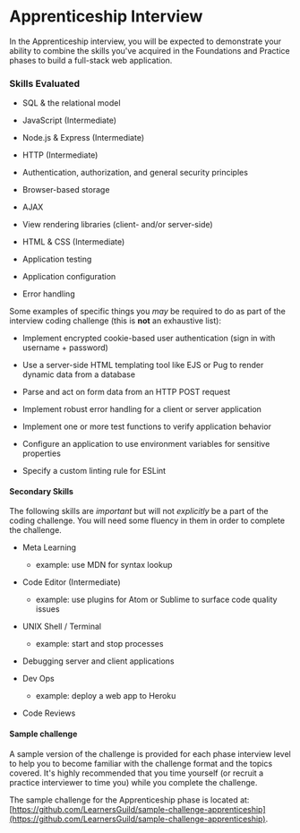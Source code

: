 # Apprenticeship Interview

In the Apprenticeship interview, you will be expected to demonstrate your ability to combine the skills you've acquired in the Foundations and Practice phases to build a full-stack web application.

### Skills Evaluated

* SQL & the relational model

* JavaScript (Intermediate)

* Node.js & Express (Intermediate)

* HTTP (Intermediate)

* Authentication, authorization, and general security principles

* Browser-based storage

* AJAX

* View rendering libraries (client- and/or server-side)

* HTML & CSS (Intermediate)

* Application testing

* Application configuration

* Error handling

Some examples of specific things you _may_ be required to do as part of the interview coding challenge \(this is **not** an exhaustive list\):

* Implement encrypted cookie-based user authentication \(sign in with username + password\)

* Use a server-side HTML templating tool like EJS or Pug to render dynamic data from a database

* Parse and act on form data from an HTTP POST request

* Implement robust error handling for a client or server application

* Implement one or more test functions to verify application behavior

* Configure an application to use environment variables for sensitive properties

* Specify a custom linting rule for ESLint

#### Secondary Skills

The following skills are _important_ but will not _explicitly_ be a part of the coding challenge. You will need some fluency in them in order to complete the challenge.

- Meta Learning

  - example: use MDN for syntax lookup

- Code Editor (Intermediate)

  - example: use plugins for Atom or Sublime to surface code quality issues

- UNIX Shell / Terminal

  - example: start and stop processes

- Debugging server and client applications

* Dev Ops

  * example: deploy a web app to Heroku

* Code Reviews

#### Sample challenge

A sample version of the challenge is provided for each phase interview level to help you to become familiar with the challenge format and the topics covered. It's highly recommended that you time yourself (or recruit a practice interviewer to time you) while you complete the challenge.

The sample challenge for the Apprenticeship phase is located at:
[https://github.com/LearnersGuild/sample-challenge-apprenticeship](https://github.com/LearnersGuild/sample-challenge-apprenticeship).
